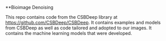 **Bioimage Denoising

This repo contains code from the CSBDeep library at https://github.com/CSBDeep/CSBDeep. It contains examples and models from CSBDeep  as well as code tailored and adopted to our images. It contains the machine learning models that were developed.
